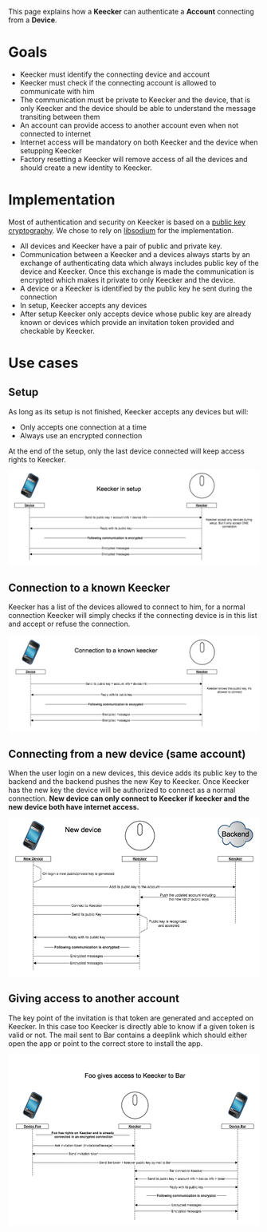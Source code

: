 This page explains how a **Keecker** can authenticate a **Account** connecting from a **Device**.  

# Goals
* Keecker must identify the connecting device and account
* Keecker must check if the connecting account is allowed to communicate with him
* The communication must be private to Keecker and the device, that is only Keecker and the device should be able to understand the message transiting between them
* An account can provide access to another account even when not connected to internet
* Internet access will be mandatory on both Keecker and the device when setupping Keecker
* Factory resetting a Keecker will remove access of all the devices and should create a new identity to Keecker.


# Implementation
Most of authentication and security on Keecker is based on a [public key cryptography](https://en.wikipedia.org/wiki/Public-key_cryptography). We chose to rely on [libsodium](https://download.libsodium.org/doc/) for the implementation.

* All devices and Keecker have a pair of public and private key.
* Communication between a Keecker and a devices always starts by an exchange of authenticating data which always includes public key of the device and Keecker. Once this exchange is made the communication is encrypted which makes it private to only Keecker and the device.
* A device or a Keecker is identified by the public key he sent during the connection
* In setup, Keecker accepts any devices
* After setup Keecker only accepts device whose public key are already known or devices which provide an invitation token provided and checkable by Keecker.


# Use cases

## Setup

As long as its setup is not finished, Keecker accepts any devices but will:
* Only accepts one connection at a time
* Always use an encrypted connection

At the end of the setup, only the last device connected will keep access rights to Keecker.

![setup scheme](doc/images/setup_connection.png)

## Connection to a known Keecker

Keecker has a list of the devices allowed to connect to him, for a normal connection Keecker will simply checks if the connecting device is in this list and accept or refuse the connection.

![normal connection scheme](doc/images/normal_connection.png)

## Connecting from a new device (same account)

When the user login on a new devices, this device adds its public key to the backend and the backend pushes the new Key to Keecker. Once Keecker has the new key the device will be authorized to connect as a normal connection.
**New device can only connect to Keecker if keecker and the new device both have internet access.**

![new device connection scheme](doc/images/new_device_connection.png)

## Giving access to another account

The key point of the invitation is that token are generated and accepted on Keecker. In this case too Keecker is directly able to know if a given token is valid or not.
The mail sent to Bar contains a deeplink which should either open the app or point to the correct store to install the app.

![invitation scheme](doc/images/invitation.png)
